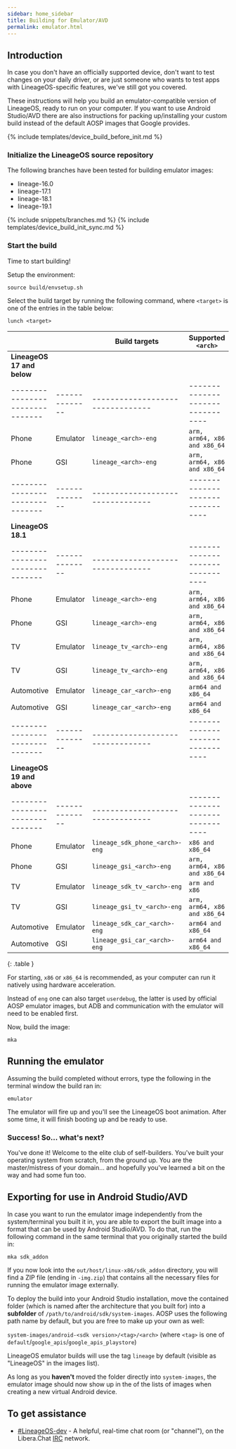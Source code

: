 ```yaml
---
sidebar: home_sidebar
title: Building for Emulator/AVD
permalink: emulator.html
---
```


## Introduction

In case you don't have an officially supported device, don't want to test changes on your daily driver, or are just someone who wants to test apps with LineageOS-specific features, we've still got you covered.

These instructions will help you build an emulator-compatible version of LineageOS, ready to run on your computer. If you want to use Android Studio/AVD there are also instructions for packing up/installing your
custom build instead of the default AOSP images that Google provides.


{% include templates/device_build_before_init.md %}


### Initialize the LineageOS source repository

The following branches have been tested for building emulator images:

* lineage-16.0
* lineage-17.1
* lineage-18.1
* lineage-19.1

{% include snippets/branches.md %}
{% include templates/device_build_init_sync.md %}

### Start the build

Time to start building!

Setup the environment:
```
source build/envsetup.sh
```
Select the build target by running the following command, where `<target>` is one of the entries in the table below:

```
lunch <target>
```

|                               |              |  Build targets                 |  Supported `<arch>`            |
|-------------------------------|--------------|--------------------------------|--------------------------------|
| **LineageOS 17 and below**    |              |                                |                                |
|-------------------------------|--------------|--------------------------------|--------------------------------|
| Phone                         | Emulator     | `lineage_<arch>-eng`           | `arm, arm64, x86 and x86_64`   |
| Phone                         | GSI          | `lineage_<arch>-eng`           | `arm, arm64, x86 and x86_64`   |
|-------------------------------|--------------|--------------------------------|--------------------------------|
| **LineageOS 18.1**            |              |                                |                                |
|-------------------------------|--------------|--------------------------------|--------------------------------|
| Phone                         | Emulator     | `lineage_<arch>-eng`           | `arm, arm64, x86 and x86_64`   |
| Phone                         | GSI          | `lineage_<arch>-eng`           | `arm, arm64, x86 and x86_64`   |
| TV                            | Emulator     | `lineage_tv_<arch>-eng`        | `arm, arm64, x86 and x86_64`   |
| TV                            | GSI          | `lineage_tv_<arch>-eng`        | `arm, arm64, x86 and x86_64`   |
| Automotive                    | Emulator     | `lineage_car_<arch>-eng`       | `arm64 and x86_64`             |
| Automotive                    | GSI          | `lineage_car_<arch>-eng`       | `arm64 and x86_64`             |
|-------------------------------|--------------|--------------------------------|--------------------------------|
| **LineageOS 19 and above**    |              |                                |                                |
|-------------------------------|--------------|--------------------------------|--------------------------------|
| Phone                         | Emulator     | `lineage_sdk_phone_<arch>-eng` | `x86 and x86_64`               |
| Phone                         | GSI          | `lineage_gsi_<arch>-eng`       | `arm, arm64, x86 and x86_64`   |
| TV                            | Emulator     | `lineage_sdk_tv_<arch>-eng`    | `arm and x86`                  |
| TV                            | GSI          | `lineage_gsi_tv_<arch>-eng`    | `arm, arm64, x86 and x86_64`   |
| Automotive                    | Emulator     | `lineage_sdk_car_<arch>-eng`   | `arm64 and x86_64`             |
| Automotive                    | GSI          | `lineage_gsi_car_<arch>-eng`   | `arm64 and x86_64`             |
{: .table }


For starting, `x86` or `x86_64` is recommended, as your computer can run it natively using hardware acceleration.

Instead of `eng` one can also target `userdebug`, the latter is used by official AOSP emulator images, but ADB and communication with the emulator will need to be enabled first.

Now, build the image:
```
mka
```

## Running the emulator

Assuming the build completed without errors, type the following in the terminal window the build ran in:

```
emulator
```

The emulator will fire up and you'll see the LineageOS boot animation. After some time, it will finish booting up and be ready to use.


### Success! So... what's next?

You've done it! Welcome to the elite club of self-builders. You've built your operating system from scratch, from the ground up. You are the master/mistress of your domain... and
hopefully you've learned a bit on the way and had some fun too.


## Exporting for use in Android Studio/AVD

In case you want to run the emulator image independently from the system/terminal you built it in, you are able to export the built image into a format that can be used by Android Studio/AVD.
To do that, run the following command in the same terminal that you originally started the build in:

```
mka sdk_addon
```

If you now look into the `out/host/linux-x86/sdk_addon` directory, you will find a ZIP file (ending in `-img.zip`) that contains all the necessary files for running the emulator image externally.

To deploy the build into your Android Studio installation, move the contained folder (which is named after the architecture that you built for) into a **subfolder** of `/path/to/android/sdk/system-images`.
AOSP uses the following path name by default, but you are free to make up your own as well:

`system-images/android-<sdk version>/<tag>/<arch>` (where `<tag>` is one of `default`/`google_apis`/`google_apis_playstore`)

LineageOS emulator builds will use the tag `lineage` by default (visible as "LineageOS" in the images list).

As long as you **haven't** moved the folder directly into `system-images`, the emulator image should now show up in the of the lists of images when creating a new virtual Android device.

## To get assistance

* [#LineageOS-dev](https://kiwiirc.com/nextclient/irc.libera.chat#lineageos-dev) - A helpful, real-time chat room (or "channel"), on the Libera.Chat [IRC](https://en.wikipedia.org/wiki/Internet_Relay_Chat) network.
